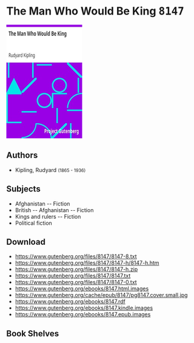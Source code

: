 # The Man Who Would Be King <kbd>8147</kbd>

![](./cover.medium.jpg "")

## Authors


 - Kipling, Rudyard <small>(1865 - 1936)</small>

## Subjects


 - Afghanistan -- Fiction
 - British -- Afghanistan -- Fiction
 - Kings and rulers -- Fiction
 - Political fiction

## Download


 - https://www.gutenberg.org/files/8147/8147-8.txt
 - https://www.gutenberg.org/files/8147/8147-h/8147-h.htm
 - https://www.gutenberg.org/files/8147/8147-h.zip
 - https://www.gutenberg.org/files/8147/8147.txt
 - https://www.gutenberg.org/files/8147/8147-0.txt
 - https://www.gutenberg.org/ebooks/8147.html.images
 - https://www.gutenberg.org/cache/epub/8147/pg8147.cover.small.jpg
 - https://www.gutenberg.org/ebooks/8147.rdf
 - https://www.gutenberg.org/ebooks/8147.kindle.images
 - https://www.gutenberg.org/ebooks/8147.epub.images

## Book Shelves


